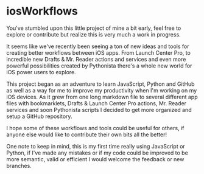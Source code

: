 iosWorkflows
============

You've stumbled upon this little project of mine a bit early, feel free to explore or contribute but realize this is very much a work in progress.

It seems like we've recently been seeing a ton of new ideas and tools for creating better workflows between iOS apps. From Launch Center Pro, to incredible new Drafts & Mr. Reader actions and services and even more powerful possibilities created by Pythonista there's a whole new world for iOS power users to explore.

This project began as an adventure to learn JavaScript, Python and GitHub as well as a way for me to improve my productivity when I'm working on my iOS devices. As it grew from one long markdown file to several different app files with bookmarklets, Drafts & Launch Center Pro actions, Mr. Reader services and soon Pythonista scripts I decided to get more organized and setup a GitHub repository.

I hope some of these workflows and tools could be useful for others, if anyone else would like to contribute their own bits all the better!

One note to keep in mind, this is my first time really using JavaScript or Python, if I've made any mistakes or if my code could be improved to be more semantic, valid or efficient I would welcome the feedback or new branches.